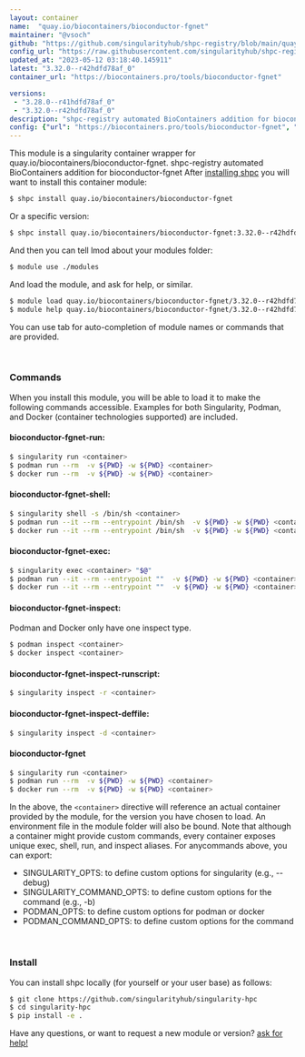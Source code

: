 ```yaml
---
layout: container
name:  "quay.io/biocontainers/bioconductor-fgnet"
maintainer: "@vsoch"
github: "https://github.com/singularityhub/shpc-registry/blob/main/quay.io/biocontainers/bioconductor-fgnet/container.yaml"
config_url: "https://raw.githubusercontent.com/singularityhub/shpc-registry/main/quay.io/biocontainers/bioconductor-fgnet/container.yaml"
updated_at: "2023-05-12 03:18:40.145911"
latest: "3.32.0--r42hdfd78af_0"
container_url: "https://biocontainers.pro/tools/bioconductor-fgnet"

versions:
 - "3.28.0--r41hdfd78af_0"
 - "3.32.0--r42hdfd78af_0"
description: "shpc-registry automated BioContainers addition for bioconductor-fgnet"
config: {"url": "https://biocontainers.pro/tools/bioconductor-fgnet", "maintainer": "@vsoch", "description": "shpc-registry automated BioContainers addition for bioconductor-fgnet", "latest": {"3.32.0--r42hdfd78af_0": "sha256:758076b5be1975841137eb1092ae508269192f675c3a58b97edc4116cf6a8ed4"}, "tags": {"3.28.0--r41hdfd78af_0": "sha256:e77d7d23b8c6cf2a35ea5c770c4b85a4ad4721cd837fbd44823d484147bf2989", "3.32.0--r42hdfd78af_0": "sha256:758076b5be1975841137eb1092ae508269192f675c3a58b97edc4116cf6a8ed4"}, "docker": "quay.io/biocontainers/bioconductor-fgnet"}
---
```


This module is a singularity container wrapper for quay.io/biocontainers/bioconductor-fgnet.
shpc-registry automated BioContainers addition for bioconductor-fgnet
After [installing shpc](#install) you will want to install this container module:


```bash
$ shpc install quay.io/biocontainers/bioconductor-fgnet
```

Or a specific version:

```bash
$ shpc install quay.io/biocontainers/bioconductor-fgnet:3.32.0--r42hdfd78af_0
```

And then you can tell lmod about your modules folder:

```bash
$ module use ./modules
```

And load the module, and ask for help, or similar.

```bash
$ module load quay.io/biocontainers/bioconductor-fgnet/3.32.0--r42hdfd78af_0
$ module help quay.io/biocontainers/bioconductor-fgnet/3.32.0--r42hdfd78af_0
```

You can use tab for auto-completion of module names or commands that are provided.

<br>

### Commands

When you install this module, you will be able to load it to make the following commands accessible.
Examples for both Singularity, Podman, and Docker (container technologies supported) are included.

#### bioconductor-fgnet-run:

```bash
$ singularity run <container>
$ podman run --rm  -v ${PWD} -w ${PWD} <container>
$ docker run --rm  -v ${PWD} -w ${PWD} <container>
```

#### bioconductor-fgnet-shell:

```bash
$ singularity shell -s /bin/sh <container>
$ podman run --it --rm --entrypoint /bin/sh  -v ${PWD} -w ${PWD} <container>
$ docker run --it --rm --entrypoint /bin/sh  -v ${PWD} -w ${PWD} <container>
```

#### bioconductor-fgnet-exec:

```bash
$ singularity exec <container> "$@"
$ podman run --it --rm --entrypoint ""  -v ${PWD} -w ${PWD} <container> "$@"
$ docker run --it --rm --entrypoint ""  -v ${PWD} -w ${PWD} <container> "$@"
```

#### bioconductor-fgnet-inspect:

Podman and Docker only have one inspect type.

```bash
$ podman inspect <container>
$ docker inspect <container>
```

#### bioconductor-fgnet-inspect-runscript:

```bash
$ singularity inspect -r <container>
```

#### bioconductor-fgnet-inspect-deffile:

```bash
$ singularity inspect -d <container>
```



#### bioconductor-fgnet

```bash
$ singularity run <container>
$ podman run --rm  -v ${PWD} -w ${PWD} <container>
$ docker run --rm  -v ${PWD} -w ${PWD} <container>
```


In the above, the `<container>` directive will reference an actual container provided
by the module, for the version you have chosen to load. An environment file in the
module folder will also be bound. Note that although a container
might provide custom commands, every container exposes unique exec, shell, run, and
inspect aliases. For anycommands above, you can export:

 - SINGULARITY_OPTS: to define custom options for singularity (e.g., --debug)
 - SINGULARITY_COMMAND_OPTS: to define custom options for the command (e.g., -b)
 - PODMAN_OPTS: to define custom options for podman or docker
 - PODMAN_COMMAND_OPTS: to define custom options for the command

<br>

### Install

You can install shpc locally (for yourself or your user base) as follows:

```bash
$ git clone https://github.com/singularityhub/singularity-hpc
$ cd singularity-hpc
$ pip install -e .
```

Have any questions, or want to request a new module or version? [ask for help!](https://github.com/singularityhub/singularity-hpc/issues)